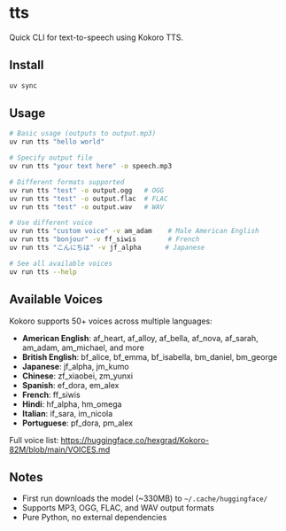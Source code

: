 # tts

Quick CLI for text-to-speech using Kokoro TTS.

## Install

```bash
uv sync
```

## Usage

```bash
# Basic usage (outputs to output.mp3)
uv run tts "hello world"

# Specify output file
uv run tts "your text here" -o speech.mp3

# Different formats supported
uv run tts "test" -o output.ogg   # OGG
uv run tts "test" -o output.flac  # FLAC
uv run tts "test" -o output.wav   # WAV

# Use different voice
uv run tts "custom voice" -v am_adam    # Male American English
uv run tts "bonjour" -v ff_siwis        # French
uv run tts "こんにちは" -v jf_alpha      # Japanese

# See all available voices
uv run tts --help
```

## Available Voices

Kokoro supports 50+ voices across multiple languages:

- **American English**: af_heart, af_alloy, af_bella, af_nova, af_sarah, am_adam, am_michael, and more
- **British English**: bf_alice, bf_emma, bf_isabella, bm_daniel, bm_george
- **Japanese**: jf_alpha, jm_kumo
- **Chinese**: zf_xiaobei, zm_yunxi
- **Spanish**: ef_dora, em_alex
- **French**: ff_siwis
- **Hindi**: hf_alpha, hm_omega
- **Italian**: if_sara, im_nicola
- **Portuguese**: pf_dora, pm_alex

Full voice list: https://huggingface.co/hexgrad/Kokoro-82M/blob/main/VOICES.md

## Notes

- First run downloads the model (~330MB) to `~/.cache/huggingface/`
- Supports MP3, OGG, FLAC, and WAV output formats
- Pure Python, no external dependencies
